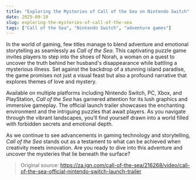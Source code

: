 ```yaml
---
title: "Exploring the Mysteries of Call of the Sea on Nintendo Switch"
date: 2025-09-10
slug: exploring-the-mysteries-of-call-of-the-sea
tags: ["Call of the Sea", "Nintendo Switch", "adventure games"]
---
```


In the world of gaming, few titles manage to blend adventure and emotional storytelling as seamlessly as *Call of the Sea*. This captivating puzzle game invites players to step into the shoes of Norah, a woman on a quest to uncover the truth behind her husband's disappearance while battling a mysterious illness. Set against the backdrop of a stunning island paradise, the game promises not just a visual feast but also a profound narrative that explores themes of love and mystery.

Available on multiple platforms including Nintendo Switch, PC, Xbox, and PlayStation, *Call of the Sea* has garnered attention for its lush graphics and immersive gameplay. The official launch trailer showcases the enchanting environment and the intriguing puzzles that await players. As you navigate through the vibrant landscapes, you'll find yourself drawn into a world filled with forbidden secrets and emotional depth.

As we continue to see advancements in gaming technology and storytelling, *Call of the Sea* stands out as a testament to what can be achieved when creativity meets innovation. Are you ready to dive into this adventure and uncover the mysteries that lie beneath the surface?
> Original source: https://za.ign.com/call-of-the-sea/216268/video/call-of-the-sea-official-nintendo-switch-launch-trailer